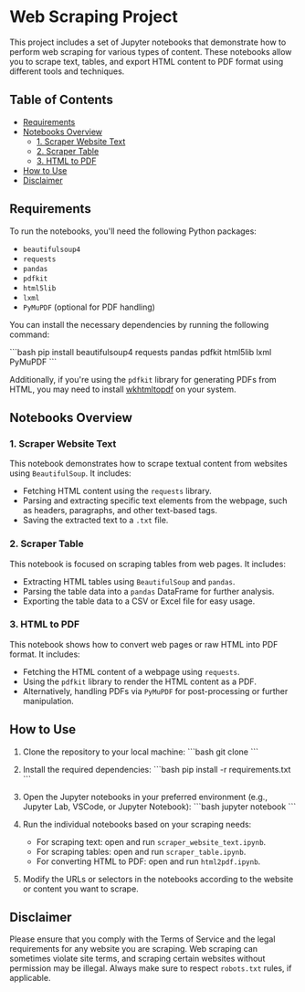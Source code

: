 
# Web Scraping Project

This project includes a set of Jupyter notebooks that demonstrate how to perform web scraping for various types of content. These notebooks allow you to scrape text, tables, and export HTML content to PDF format using different tools and techniques.

## Table of Contents
- [Requirements](#requirements)
- [Notebooks Overview](#notebooks-overview)
    - [1. Scraper Website Text](#1-scraper-website-text)
    - [2. Scraper Table](#2-scraper-table)
    - [3. HTML to PDF](#3-html-to-pdf)
- [How to Use](#how-to-use)
- [Disclaimer](#disclaimer)

## Requirements

To run the notebooks, you'll need the following Python packages:

- `beautifulsoup4`
- `requests`
- `pandas`
- `pdfkit`
- `html5lib`
- `lxml`
- `PyMuPDF` (optional for PDF handling)
  
You can install the necessary dependencies by running the following command:

\`\`\`bash
pip install beautifulsoup4 requests pandas pdfkit html5lib lxml PyMuPDF
\`\`\`

Additionally, if you're using the `pdfkit` library for generating PDFs from HTML, you may need to install [wkhtmltopdf](https://wkhtmltopdf.org/) on your system.

## Notebooks Overview

### 1. Scraper Website Text
This notebook demonstrates how to scrape textual content from websites using `BeautifulSoup`. It includes:

- Fetching HTML content using the `requests` library.
- Parsing and extracting specific text elements from the webpage, such as headers, paragraphs, and other text-based tags.
- Saving the extracted text to a `.txt` file.

### 2. Scraper Table
This notebook is focused on scraping tables from web pages. It includes:

- Extracting HTML tables using `BeautifulSoup` and `pandas`.
- Parsing the table data into a `pandas` DataFrame for further analysis.
- Exporting the table data to a CSV or Excel file for easy usage.

### 3. HTML to PDF
This notebook shows how to convert web pages or raw HTML into PDF format. It includes:

- Fetching the HTML content of a webpage using `requests`.
- Using the `pdfkit` library to render the HTML content as a PDF.
- Alternatively, handling PDFs via `PyMuPDF` for post-processing or further manipulation.

## How to Use

1. Clone the repository to your local machine:
   \`\`\`bash
   git clone <repository-url>
   \`\`\`

2. Install the required dependencies:
   \`\`\`bash
   pip install -r requirements.txt
   \`\`\`

3. Open the Jupyter notebooks in your preferred environment (e.g., Jupyter Lab, VSCode, or Jupyter Notebook):
   \`\`\`bash
   jupyter notebook
   \`\`\`

4. Run the individual notebooks based on your scraping needs:
   - For scraping text: open and run `scraper_website_text.ipynb`.
   - For scraping tables: open and run `scraper_table.ipynb`.
   - For converting HTML to PDF: open and run `html2pdf.ipynb`.

5. Modify the URLs or selectors in the notebooks according to the website or content you want to scrape.

## Disclaimer

Please ensure that you comply with the Terms of Service and the legal requirements for any website you are scraping. Web scraping can sometimes violate site terms, and scraping certain websites without permission may be illegal. Always make sure to respect `robots.txt` rules, if applicable.
